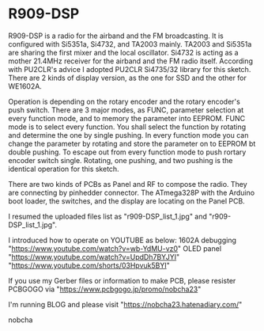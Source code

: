 # R909-DSP
R909-DSP is a radio for the airband and the FM broadcasting. 
It is configured with Si5351a, Si4732, and TA2003 mainly.
TA2003 and Si5351a are sharing the first mixer and the local oscillator.
Si4732 is acting as a mother 21.4MHz receiver for the airband and the FM radio itself.
According with PU2CLR's advice I adopted PU2CLR Si4735/32 library for this sketch.
There are 2 kinds of display version, as the one for SSD and the other for WE1602A. 

Operation is depending on the rotary encoder and the rotary encoder's push switch.
There are 3 major modes, as FUNC, parameter selection at every function mode, and to memory the parameter into EEPROM.
FUNC mode is to select every function. You shall select the function by rotating and determine the one by single pushing.
In every function mode you can change the parameter by rotating and store the parameter on to EEPROM bt double pushing.
To escape out from every function mode to push rortary encoder switch single.
Rotating, one pushing, and two pushing is the identical operation for this sketch.

There are two kinds of PCBs as Panel and RF to compose the radio. They are connecting by pinhedder connector. 
The ATmega328P with the Arduino boot loader, the switches, and the display are locating on the Panel PCB.

I resumed the uploaded files list as "r909-DSP_list_1.jpg" and "r909-DSP_list_1.jpg".

I introduced how to operate on YOUTUBE as below:
1602A debugging "https://www.youtube.com/watch?v=wb-YdMU-vz0"
OLED panel "https://www.youtube.com/watch?v=UpdDh7BYJYI" "https://www.youtube.com/shorts/03Hpvuk5BYI"

If you use my Gerber files or information to make PCB, please resister PCBGOGO via "https://www.pcbgogo.jp/promo/nobcha23"

I'm running BLOG and please visit "https://nobcha23.hatenadiary.com/"

 nobcha
